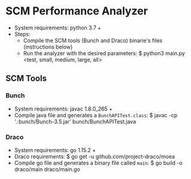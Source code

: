 # SCM Performance Analyzer

- System requirements: python 3.7 +
- Steps:
    - Compile the SCM tools (Bunch and Draco) binarie's files (instructions below)
    - Run the analyzer with the desired parameters: 
        $ python3 main.py <test, small, medium, large, all>


## SCM Tools 

### Bunch

- System requirements: javac 1.8.0_265 +
- Compile java file and generates a `BunchAPITest.class`:
    $ javac -cp '.:bunch/Bunch-3.5.jar' bunch/BunchAPITest.java

### Draco

- System requirements: go 1.15.2 + 
- Draco requirements:
    $ go get -u github.com/project-draco/moea
- Compile go file and generates a binary file called `main`:
    $ go build -o draco/main draco/main.go

